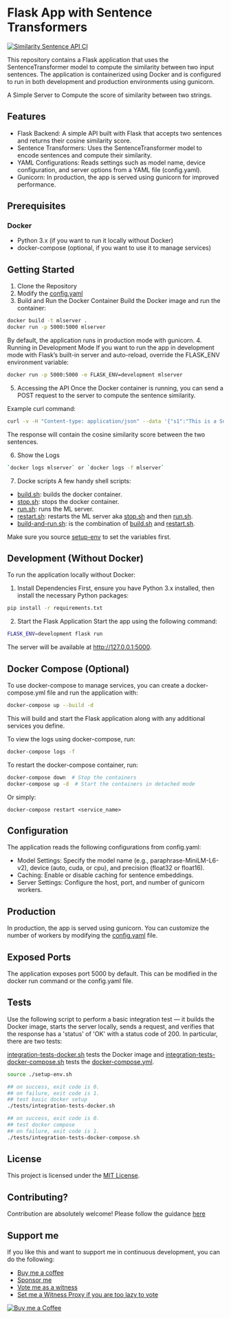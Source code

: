 # Flask App with Sentence Transformers
[![Similarity Sentence API CI](https://github.com/DoctorLai/SimilarString/actions/workflows/ci.yaml/badge.svg)](https://github.com/DoctorLai/SimilarString/actions/workflows/ci.yaml)

This repository contains a Flask application that uses the SentenceTransformer model to compute the similarity between two input sentences. The application is containerized using Docker and is configured to run in both development and production environments using gunicorn.

A Simple Server to Compute the score of similarity between two strings.

## Features
- Flask Backend: A simple API built with Flask that accepts two sentences and returns their cosine similarity score.
- Sentence Transformers: Uses the SentenceTransformer model to encode sentences and compute their similarity.
- YAML Configurations: Reads settings such as model name, device configuration, and server options from a YAML file (config.yaml).
- Gunicorn: In production, the app is served using gunicorn for improved performance.

## Prerequisites
### Docker
- Python 3.x (if you want to run it locally without Docker)
- docker-compose (optional, if you want to use it to manage services)

## Getting Started
1. Clone the Repository
2. Modify the [config.yaml](./config.yaml)
3. Build and Run the Docker Container
Build the Docker image and run the container:
```bash
docker build -t mlserver .
docker run -p 5000:5000 mlserver
```
By default, the application runs in production mode with gunicorn.
4. Running in Development Mode
If you want to run the app in development mode with Flask’s built-in server and auto-reload, override the FLASK_ENV environment variable:
```bash
docker run -p 5000:5000 -e FLASK_ENV=development mlserver
```
5. Accessing the API
Once the Docker container is running, you can send a POST request to the server to compute the sentence similarity.

Example curl command:
```bash
curl -v -H "Content-type: application/json" --data '{"s1":"This is a Surface Studio Laptop","s2":"That is a car"}' http://127.0.0.1:5000
```
The response will contain the cosine similarity score between the two sentences.

6. Show the Logs
```bash
`docker logs mlserver` or `docker logs -f mlserver`
```

7. Docke scripts
A few handy shell scripts:
- [build.sh](./build.sh): builds the docker container.
- [stop.sh](./stop.sh): stops the docker container.
- [run.sh](./run.sh): runs the ML server.
- [restart.sh](./restart.sh): restarts the ML server aka [stop.sh](./stop.sh) and then [run.sh](./run.sh).
- [build-and-run.sh](./build-and-run.sh): is the combination of [build.sh](./build.sh) and [restart.sh](./restart.sh).

Make sure you source [setup-env](./setup-env.sh) to set the variables first.

## Development (Without Docker)
To run the application locally without Docker:

1. Install Dependencies
First, ensure you have Python 3.x installed, then install the necessary Python packages:

```bash
pip install -r requirements.txt
```

2. Start the Flask Application
Start the app using the following command:

```bash
FLASK_ENV=development flask run
```

The server will be available at http://127.0.0.1:5000.

## Docker Compose (Optional)
To use docker-compose to manage services, you can create a docker-compose.yml file and run the application with:

```bash
docker-compose up --build -d
```

This will build and start the Flask application along with any additional services you define.

To view the logs using docker-compose, run:

```bash
docker-compose logs -f
```

To restart the docker-compose container, run:

```bash
docker-compose down  # Stop the containers
docker-compose up -d  # Start the containers in detached mode
```

Or simply:

```
docker-compose restart <service_name>
```

## Configuration
The application reads the following configurations from config.yaml:

- Model Settings: Specify the model name (e.g., paraphrase-MiniLM-L6-v2), device (auto, cuda, or cpu), and precision (float32 or float16).
- Caching: Enable or disable caching for sentence embeddings.
- Server Settings: Configure the host, port, and number of gunicorn workers.

## Production
In production, the app is served using gunicorn. You can customize the number of workers by modifying the [config.yaml](./config.yaml) file.

## Exposed Ports
The application exposes port 5000 by default. This can be modified in the docker run command or the config.yaml file.

## Tests
Use the following script to perform a basic integration test — it builds the Docker image, starts the server locally, sends a request, and verifies that the response has a 'status' of 'OK' with a status code of 200. In particular, there are two tests:

[integration-tests-docker.sh](./tests/integration-tests-docker.sh) tests the Docker image and [integration-tests-docker-compose.sh](./tests/integration-tests-docker-compose.sh) tests the [docker-compose.yml](./docker-compose.yml).

```bash
source ./setup-env.sh

## on success, exit code is 0.
## on failure, exit code is 1.
## test basic docker setup
./tests/integration-tests-docker.sh

## on success, exit code is 0.
## test docker compose
## on failure, exit code is 1.
./tests/integration-tests-docker-compose.sh

```

## License
This project is licensed under the [MIT License](./LICENSE).

## Contributing?
Contribution are absolutely welcome! Please follow the guidance [here](./CONTRIBUTING.md)

## Support me
If you like this and want to support me in continuous development, you can do the following:
- [Buy me a coffee](https://justyy.com/out/bmc)
- [Sponsor me](https://github.com/sponsors/DoctorLai)
- [Vote me as a witness](https://steemyy.com/witness-voting/?witness=justyy&action=approve)
- [Set me a Witness Proxy if you are too lazy to vote](https://steemyy.com/witness-voting/?witness=justyy&action=proxy)

<a rel="nofollow" href="http://steemyy.com/out/buymecoffee" target="_blank"><img src="https://user-images.githubusercontent.com/1764434/161362754-c45a85d3-5c80-4e10-b05c-62af49291d0b.png" alt="Buy me a Coffee"/></a>

